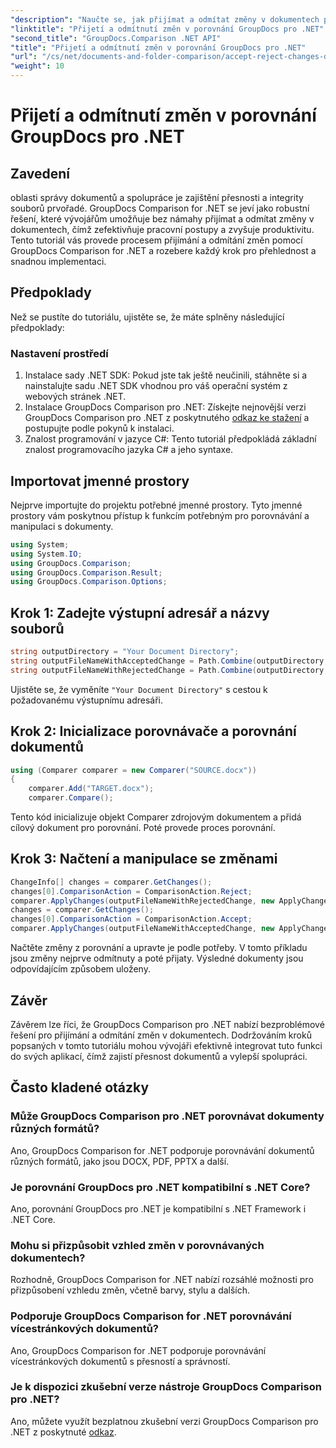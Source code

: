 ```yaml
---
"description": "Naučte se, jak přijímat a odmítat změny v dokumentech pomocí nástroje GroupDocs Comparison pro .NET. Zjednodušte si své pracovní postupy s dokumenty bez námahy."
"linktitle": "Přijetí a odmítnutí změn v porovnání GroupDocs pro .NET"
"second_title": "GroupDocs.Comparison .NET API"
"title": "Přijetí a odmítnutí změn v porovnání GroupDocs pro .NET"
"url": "/cs/net/documents-and-folder-comparison/accept-reject-changes-dotnet/"
"weight": 10
---
```


# Přijetí a odmítnutí změn v porovnání GroupDocs pro .NET

## Zavedení
oblasti správy dokumentů a spolupráce je zajištění přesnosti a integrity souborů prvořadé. GroupDocs Comparison for .NET se jeví jako robustní řešení, které vývojářům umožňuje bez námahy přijímat a odmítat změny v dokumentech, čímž zefektivňuje pracovní postupy a zvyšuje produktivitu. Tento tutoriál vás provede procesem přijímání a odmítání změn pomocí GroupDocs Comparison for .NET a rozebere každý krok pro přehlednost a snadnou implementaci.
## Předpoklady
Než se pustíte do tutoriálu, ujistěte se, že máte splněny následující předpoklady:
### Nastavení prostředí
1. Instalace sady .NET SDK: Pokud jste tak ještě neučinili, stáhněte si a nainstalujte sadu .NET SDK vhodnou pro váš operační systém z webových stránek .NET.
2. Instalace GroupDocs Comparison pro .NET: Získejte nejnovější verzi GroupDocs Comparison pro .NET z poskytnutého [odkaz ke stažení](https://releases.groupdocs.com/comparison/net/) a postupujte podle pokynů k instalaci.
3. Znalost programování v jazyce C#: Tento tutoriál předpokládá základní znalost programovacího jazyka C# a jeho syntaxe.

## Importovat jmenné prostory
Nejprve importujte do projektu potřebné jmenné prostory. Tyto jmenné prostory vám poskytnou přístup k funkcím potřebným pro porovnávání a manipulaci s dokumenty.

```csharp
using System;
using System.IO;
using GroupDocs.Comparison;
using GroupDocs.Comparison.Result;
using GroupDocs.Comparison.Options;
```
## Krok 1: Zadejte výstupní adresář a názvy souborů
```csharp
string outputDirectory = "Your Document Directory";
string outputFileNameWithAcceptedChange = Path.Combine(outputDirectory, "RESULT_WITH_ACCEPTED_CHANGE.docx");
string outputFileNameWithRejectedChange = Path.Combine(outputDirectory, "RESULT_WITH_REJECTED_CHANGE.docx");
```
Ujistěte se, že vyměníte `"Your Document Directory"` s cestou k požadovanému výstupnímu adresáři.
## Krok 2: Inicializace porovnávače a porovnání dokumentů
```csharp
using (Comparer comparer = new Comparer("SOURCE.docx"))
{
    comparer.Add("TARGET.docx");
    comparer.Compare();
```
Tento kód inicializuje objekt Comparer zdrojovým dokumentem a přidá cílový dokument pro porovnání. Poté provede proces porovnání.
## Krok 3: Načtení a manipulace se změnami
```csharp
ChangeInfo[] changes = comparer.GetChanges();
changes[0].ComparisonAction = ComparisonAction.Reject;
comparer.ApplyChanges(outputFileNameWithRejectedChange, new ApplyChangeOptions { Changes = changes, SaveOriginalState = true });
changes = comparer.GetChanges();
changes[0].ComparisonAction = ComparisonAction.Accept;
comparer.ApplyChanges(outputFileNameWithAcceptedChange, new ApplyChangeOptions { Changes = changes });
```
Načtěte změny z porovnání a upravte je podle potřeby. V tomto příkladu jsou změny nejprve odmítnuty a poté přijaty. Výsledné dokumenty jsou odpovídajícím způsobem uloženy.

## Závěr
Závěrem lze říci, že GroupDocs Comparison pro .NET nabízí bezproblémové řešení pro přijímání a odmítání změn v dokumentech. Dodržováním kroků popsaných v tomto tutoriálu mohou vývojáři efektivně integrovat tuto funkci do svých aplikací, čímž zajistí přesnost dokumentů a vylepší spolupráci.
## Často kladené otázky
### Může GroupDocs Comparison pro .NET porovnávat dokumenty různých formátů?
Ano, GroupDocs Comparison for .NET podporuje porovnávání dokumentů různých formátů, jako jsou DOCX, PDF, PPTX a další.
### Je porovnání GroupDocs pro .NET kompatibilní s .NET Core?
Ano, porovnání GroupDocs pro .NET je kompatibilní s .NET Framework i .NET Core.
### Mohu si přizpůsobit vzhled změn v porovnávaných dokumentech?
Rozhodně, GroupDocs Comparison for .NET nabízí rozsáhlé možnosti pro přizpůsobení vzhledu změn, včetně barvy, stylu a dalších.
### Podporuje GroupDocs Comparison for .NET porovnávání vícestránkových dokumentů?
Ano, GroupDocs Comparison for .NET podporuje porovnávání vícestránkových dokumentů s přesností a správností.
### Je k dispozici zkušební verze nástroje GroupDocs Comparison pro .NET?
Ano, můžete využít bezplatnou zkušební verzi GroupDocs Comparison pro .NET z poskytnuté [odkaz](https://releases.groupdocs.com/).